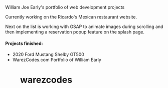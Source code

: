 William Joe Early's portfolio of web development projects

Currently working on the Ricardo's Mexican restaurant website.

Next on the list is working with GSAP to animate images during scrolling and then implementing a reservation popup feature on the splash page.

<h4>Projects finished:</h4>
<ul><li>2020 Ford Mustang Shelby GT500</li>
  <li>WarezCodes.com Portfolio of William Early</li>
<ul>












# warezcodes
